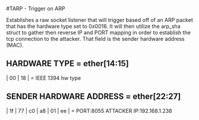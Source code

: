 #TARP - Trigger on ARP 

Establishes a raw socket listener that will trigger based
off of an ARP packet that has the hardware type set to 0x0018.
It will then utilize the arp_sha struct to gather then reverse
IP and PORT mapping in order to establish the tcp connection to
the attacker. That field is the sender hardware address (MAC).

HARDWARE TYPE = ether[14:15] 
-------------
| 00 |  18  | = IEEE 1394 hw type



SENDER HARDWARE ADDRESS = ether[22:27]
-------------------------------
| 1f | 77 | c0 | a8 | 01 | ee |   = PORT:8055       ATTACKER IP:192.168.1.238
 
